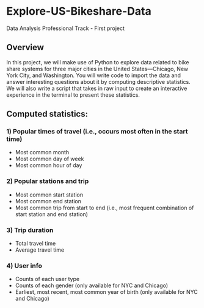 # Explore-US-Bikeshare-Data
Data Analysis Professional Track - First project

## Overview
In this project, we will make use of Python to explore data related to bike share systems for three major cities in the United States—Chicago, New York City, and Washington. You will write code to import the data and answer interesting questions about it by computing descriptive statistics. We will also write a script that takes in raw input to create an interactive experience in the terminal to present these statistics.


## Computed statistics:
### 1) Popular times of travel (i.e., occurs most often in the start time)

- Most common month
- Most common day of week
- Most common hour of day
### 2) Popular stations and trip

- Most common start station
- Most common end station
- Most common trip from start to end (i.e., most frequent combination of start station and end station)
### 3) Trip duration

- Total travel time
- Average travel time
### 4) User info

- Counts of each user type
- Counts of each gender (only available for NYC and Chicago)
- Earliest, most recent, most common year of birth (only available for NYC and Chicago)
